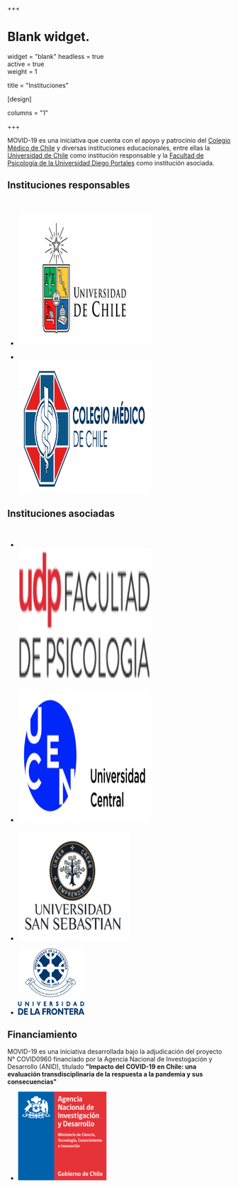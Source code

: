 +++
# Blank widget.
widget = "blank" 
headless = true  
active = true  
weight = 1  

title = "Instituciones"

[design]

columns = "1"
  
+++

MOVID-19 es una iniciativa que cuenta con el apoyo y patrocinio del [Colegio Médico de Chile](http://www.colegiomedico.cl/) y diversas instituciones educacionales, entre ellas la [Universidad de Chile](https://www.uchile.cl/) como institución responsable y la [Facultad de Psicología de la Universidad Diego Portales](https://psicologia.udp.cl/) como institución asociada. 

## Instituciones responsables
</br>

<div class="container">
  <div class="row">
    <div class="col">
      <ul class="network-icon" aria-hidden="true">
      <li>
      <a href="www.uchile.cl" class="big-icon"><img alt="Qries" src="uchile.png"
         width=300" height="300"></i></a>
      </li>
      </ul>
    </div>
    <div class="col">
      <ul class="network-icon" aria-hidden="true">
      <li>
      </br>
      <a href="http://www.colegiomedico.cl/" class="big-icon"><img alt="Qries" src="colmed.png"
         width=300" height="300"></i></a>
      </li>
      </ul>
    </div>
  </div>
</div>


## Instituciones asociadas
</br>
<div class="container">
  <div class="row">
    <div class="col">
      <ul class="network-icon" aria-hidden="true">
      <li>
      </br>
      <a href="https://psicologia.udp.cl/" class="big-icon"><img alt="Qries" src="udp.png"
         width=300" height="300"></i></a>
      </li>
      </ul>
    </div>
    <div class="col">
      <ul class="network-icon" aria-hidden="true">
      <li>
      <a href="https://www.ucentral.cl/" class="big-icon"><img alt="Qries" src="ucen.png"
         width=300" height="300"></i></a>
      </li>
      </ul>
    </div>
    <div class="col">
      <ul class="network-icon" aria-hidden="true">
      <li>
      <a href="https://www.uss.cl/" class="big-icon"><img alt="Qries" src="uss.png"
         width=250" height="250"></i></a>
      </li>
      </ul>
    </div>
    <div class="col">
      <ul class="network-icon" aria-hidden="true">
      <li>
      <a href="https://www.ufro.cl/" class="big-icon"><img alt="Qries" src="ufro.png"
         width=150" height="150"></i></a>
      </li>
      </ul>
    </div>
</div>

## Financiamiento

MOVID-19 es una iniciativa desarrollada bajo la adjudicación del proyecto N° COVID0960 financiado por la Agencia Nacional de Investogación y Desarrollo (ANID), titulado **"Impacto  del  COVID-19  en  Chile:  una  evaluación transdisciplinaria de la respuesta a la pandemia y sus consecuencias"**
</br>

<div class="container">
  <div class="row">
    <div class="col">
      <ul class="network-icon" aria-hidden="true">
      <li>
      <a href="www.anid.cl" class="big-icon"><img alt="Qries" src="anid.png"
         width=200" height="200"></i></a>
      </li>
      </ul>
    </div>
  </div>
</div>

